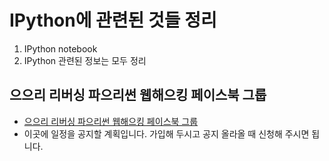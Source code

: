 # IPython에 관련된 것들 정리

1. IPython notebook
2. IPython 관련된 정보는 모두 정리

## 으으리 리버싱 파으리썬 웹해으킹 페이스북 그룹

- [으으리 리버싱 파으리썬 웹해으킹 페이스북 그룹](https://www.facebook.com/groups/1512856868944848/)
- 이곳에 일정을 공지할 계획입니다. 가입해 두시고 공지 올라올 때 신청해 주시면 됩니다.

